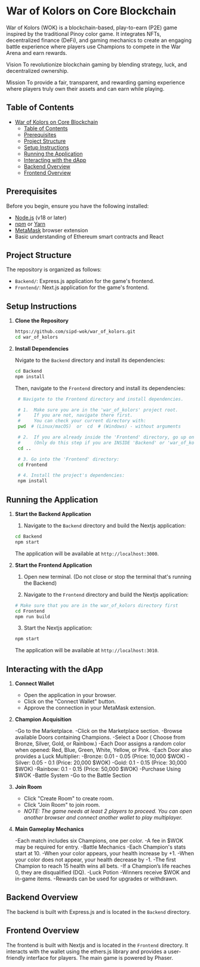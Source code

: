 # War of Kolors on Core Blockchain

War of Kolors (WOK) is a blockchain-based, play-to-earn (P2E) game inspired by the traditional Pinoy color game. It integrates NFTs, decentralized finance (DeFi), and gaming mechanics to create an engaging battle experience where players use Champions to compete in the War Arena and earn rewards.

Vision
To revolutionize blockchain gaming by blending strategy, luck, and decentralized ownership.

Mission
To provide a fair, transparent, and rewarding gaming experience where players truly own their assets and can earn while playing.

## Table of Contents

- [War of Kolors on Core Blockchain](#war-of-kolors-on-core-blockchain)
  - [Table of Contents](#table-of-contents)
  - [Prerequisites](#prerequisites)
  - [Project Structure](#project-structure)
  - [Setup Instructions](#setup-instructions)
  - [Running the Application](#running-the-application)
  - [Interacting with the dApp](#interacting-with-the-dapp)
  - [Backend Overview](#backend-overview)
  - [Frontend Overview](#frontend-overview)

## Prerequisites

Before you begin, ensure you have the following installed:

- [Node.js](https://nodejs.org/) (v18 or later)
- [npm](https://www.npmjs.com/) or [Yarn](https://yarnpkg.com/)
- [MetaMask](https://metamask.io/) browser extension
- Basic understanding of Ethereum smart contracts and React

## Project Structure

The repository is organized as follows:

- `Backend/`: Express.js application for the game's frontend.
- `Frontend/`: Next.js application for the game's frontend.

## Setup Instructions

1. **Clone the Repository**

   ```bash
   https://github.com/sipd-wok/war_of_kolors.git
   cd war_of_kolors
   ```

2. **Install Dependencies**

   Nvigate to the `Backend` directory and install its dependencies:

   ```bash
   cd Backend
   npm install
   ```

   Then, navigate to the `Frontend` directory and install its dependencies:

   ```bash
    # Navigate to the Frontend directory and install dependencies.

    # 1.  Make sure you are in the 'war_of_kolors' project root.
    #     If you are not, navigate there first.
    #     You can check your current directory with:
    pwd  # (Linux/macOS)  or  cd  # (Windows) - without arguments

    # 2.  If you are already inside the 'Frontend' directory, go up one level:
    #     (Only do this step if you are INSIDE 'Backend' or 'war_of_kolors/Backend')
    cd ..

    # 3. Go into the 'Frontend' directory:
    cd Frontend

    # 4. Install the project's dependencies:
    npm install
   ````

## Running the Application

1. **Start the Backend Application**

   1. Navigate to the `Backend` directory and build the Nextjs application:

   ```bash
   cd Backend
   npm start
   ```

   The application will be available at `http://localhost:3000`.

2. **Start the Frontend Application**

   1. Open new terminal. (Do not close or stop the terminal that's running the Backend)

   2. Navigate to the `Frontend` directory and build the Nextjs application:

   ```bash
   # Make sure that you are in the war_of_kolors directory first
   cd Frontend
   npm run build
   ```

   3. Start the Nextjs application:

   ```bash
   npm start
   ```

   The application will be available at `http://localhost:3010`.

## Interacting with the dApp

1. **Connect Wallet**

   - Open the application in your browser.
   - Click on the "Connect Wallet" button.
   - Approve the connection in your MetaMask extension.

2. **Champion Acquisition**
   
   -Go to the Marketplace.
   -Click on the Marketplace section.
   -Browse available Doors containing Champions.
   -Select a Door ( Choose from Bronze, Silver, Gold, or Rainbow.)
   -Each Door assigns a random color when opened: Red, Blue, Green, White, Yellow, or Pink.
   -Each Door also provides a Luck Multiplier:
   -Bronze: 0.01 - 0.05 (Price: 10,000 $WOK)
   -Silver: 0.05 - 0.1 (Price: 20,000 $WOK)
   -Gold: 0.1 - 0.15 (Price: 30,000 $WOK)
   -Rainbow: 0.1 - 0.15 (Price: 50,000 $WOK)
   -Purchase Using $WOK
   -Battle System
   -Go to the Battle Section

4. **Join Room**
   
   - Click "Create Room" to create room.
   - Click "Join Room" to join room.
   - _NOTE: The game needs at least 2 players to proceed. You can open another browser and connect another wallet to play multiplayer._

6. **Main Gameplay Mechanics**

   -Each match includes six Champions, one per color.
   -A fee in $WOK may be required for entry.
   -Battle Mechanics
   -Each Champion's stats start at 10.
   -When your color appears, your health increase by +1.
   -When your color does not appear, your health decrease by -1.
   -The first Champion to reach 15 health wins all bets.
   -If a Champion’s life reaches 0, they are disqualified (DQ).
   -Luck Potion
   -Winners receive $WOK and in-game items.
   -Rewards can be used for upgrades or withdrawn.

## Backend Overview

The backend is built with Express.js and is located in the `Backend` directory.

## Frontend Overview

The frontend is built with Nextjs and is located in the `Frontend` directory. It interacts with the wallet using the ethers.js library and provides a user-friendly interface for players. The main game is powered by Phaser.
